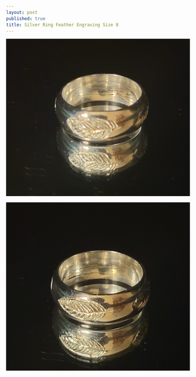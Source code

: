 ```yaml
---
layout: post
published: true
title: Silver Ring Feather Engraving Size 8
---
```

![round_silver_feather_8-0.jpg](/images/jewelry/rings/round_silver_feather_8-0.jpg)
<!--more-->
![round_silver_feather_8-0.jpg](/images/jewelry/rings/round_silver_feather_8-1.jpg)